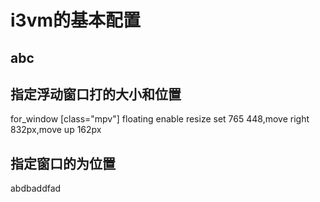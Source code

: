 # i3vm的基本配置

## abc

## 指定浮动窗口打的大小和位置

for\_window \[class="mpv"\] floating enable resize set 765 448,move right 832px,move up 162px

## 指定窗口的为位置

abdbaddfad

